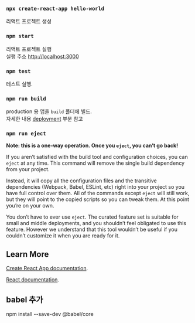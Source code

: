 ### `npx create-react-app hello-world`
리액트 프로젝트 생성<br>

### `npm start`

리액트 프로젝트 실행<br>
실행 주소 [http://localhost:3000](http://localhost:3000)

### `npm test`

테스트 실행.

### `npm run build`

production 용 앱을 `build` 폴더에 빌드.<br>
자세한 내용 [deployment](https://facebook.github.io/create-react-app/docs/deployment) 부분 참고

### `npm run eject`

**Note: this is a one-way operation. Once you `eject`, you can’t go back!**

If you aren’t satisfied with the build tool and configuration choices, you can `eject` at any time. This command will remove the single build dependency from your project.

Instead, it will copy all the configuration files and the transitive dependencies (Webpack, Babel, ESLint, etc) right into your project so you have full control over them. All of the commands except `eject` will still work, but they will point to the copied scripts so you can tweak them. At this point you’re on your own.

You don’t have to ever use `eject`. The curated feature set is suitable for small and middle deployments, and you shouldn’t feel obligated to use this feature. However we understand that this tool wouldn’t be useful if you couldn’t customize it when you are ready for it.

## Learn More

[Create React App documentation](https://facebook.github.io/create-react-app/docs/getting-started).

[React documentation](https://reactjs.org/).

## babel 추가
npm install --save-dev @babel/core
